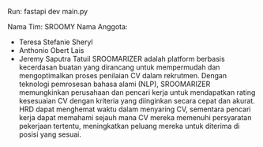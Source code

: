 Run: 
fastapi dev main.py

Nama Tim: SROOMY
Nama Anggota:
- Teresa Stefanie Sheryl
- Anthonio Obert Lais
- Jeremy Saputra Tatuil
SROOMARIZER adalah platform berbasis kecerdasan buatan yang dirancang untuk mempermudah dan mengoptimalkan proses penilaian CV dalam rekrutmen. Dengan teknologi pemrosesan bahasa alami (NLP), SROOMARIZER memungkinkan perusahaan dan pencari kerja untuk mendapatkan rating kesesuaian CV dengan kriteria yang diinginkan secara cepat dan akurat. HRD dapat menghemat waktu dalam menyaring CV, sementara pencari kerja dapat memahami sejauh mana CV mereka memenuhi persyaratan pekerjaan tertentu, meningkatkan peluang mereka untuk diterima di posisi yang sesuai.
